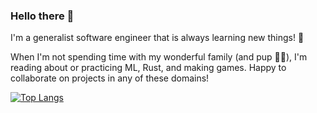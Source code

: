 ### Hello there 👋

I'm a generalist software engineer that is always learning new things! 🌱

When I'm not spending time with my wonderful family (and pup 🐻‍❄️), I'm reading about or practicing ML, Rust, and making games. Happy to collaborate on projects in any of these domains!

[![Top Langs](https://github-readme-stats.vercel.app/api/top-langs/?username=phantomgoose&size_weight=0.4&count_weight=0.6&exclude_repo=phantomgoose,CodingDojo,Web-Store,Store-miniproject,User-Dashboard&hide=javascript,html,css&layout=compact)](https://github.com/phantomgoose/github-readme-stats)
